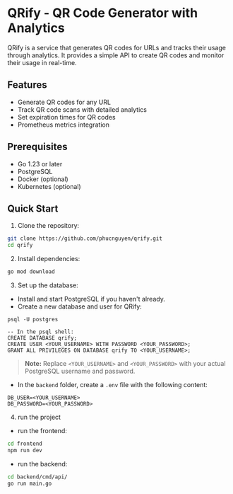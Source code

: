 # QRify - QR Code Generator with Analytics

QRify is a service that generates QR codes for URLs and tracks their usage through analytics. It provides a simple API to create QR codes and monitor their usage in real-time.

## Features

- Generate QR codes for any URL
- Track QR code scans with detailed analytics
- Set expiration times for QR codes
- Prometheus metrics integration

## Prerequisites

- Go 1.23 or later
- PostgreSQL
- Docker (optional)
- Kubernetes (optional)

## Quick Start

1. Clone the repository:

```bash
git clone https://github.com/phucnguyen/qrify.git
cd qrify
```

2. Install dependencies:

```bash
go mod download
```

3. Set up the database:

- Install and start PostgreSQL if you haven't already.
- Create a new database and user for QRify:

```
psql -U postgres

-- In the psql shell:
CREATE DATABASE qrify;
CREATE USER <YOUR_USERNAME> WITH PASSWORD <YOUR_PASSWORD>;
GRANT ALL PRIVILEGES ON DATABASE qrify TO <YOUR_USERNAME>;
```

> **Note:** Replace `<YOUR_USERNAME>` and `<YOUR_PASSWORD>` with your actual PostgreSQL username and password.

- In the `backend` folder, create a `.env` file with the following content:

```
DB_USER=<YOUR_USERNAME>
DB_PASSWORD=<YOUR_PASSWORD>
```

4. run the project

- run the frontend:

```bash
cd frontend
npm run dev
```

- run the backend:

```bash
cd backend/cmd/api/
go run main.go
```
